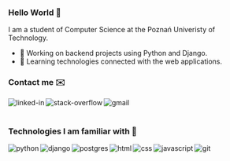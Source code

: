 ### Hello World 👋
I am a student of Computer Science at the Poznań Univeristy of Technology.
- 🔭 Working on backend projects using Python and Django.
- 🌱 Learning technologies connected with the web applications.

### Contact me ✉️
[<img align="left" alt="linked-in" src="https://img.shields.io/badge/linkedin-%230077B5.svg?&style=for-the-badge&logo=linkedin&logoColor=white" />](https://www.linkedin.com/in/andrzej-kapczynski/)[<img align="left" alt="stack-overflow" src="https://img.shields.io/badge/stack%20overflow-FE7A16?logo=stack-overflow&logoColor=white&style=for-the-badge" />](https://stackoverflow.com/users/16608706/andrzej-kapczyński)[<img align="left" alt="gmail" src="https://img.shields.io/badge/Gmail-white?style=for-the-badge&logo=gmail" />](mailto:andrzej.kapczynski21@gmail.com)<br>
<br>

### Technologies I am familiar with 🦾
<img align="left" alt="python" src="https://img.shields.io/badge/python-%2361DAFB?style=for-the-badge&logo=python" /><img align="left" alt="django" src="https://img.shields.io/badge/django-darkgreen?style=for-the-badge&logo=django" /><img align="left" alt="postgres" src="https://img.shields.io/badge/postgres-%23316192.svg?&style=for-the-badge&logo=postgresql&logoColor=white" /><img align="left" alt="html" src="https://img.shields.io/badge/html5-darkblue?style=for-the-badge&logo=html5" /><img align="left" alt="css" src="https://img.shields.io/badge/css3-purple?style=for-the-badge&logo=css3" /><img align="left" alt="javascript" src="https://img.shields.io/badge/javascript-gray?style=for-the-badge&logo=javascript" /><img align="left" alt="git" src="https://img.shields.io/badge/git-gold?style=for-the-badge&logo=git" /><br>
<br>
